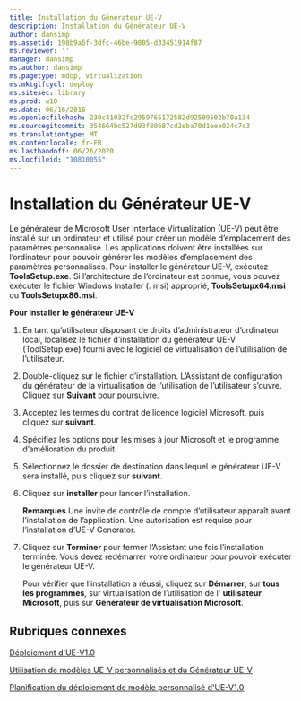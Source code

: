 ```yaml
---
title: Installation du Générateur UE-V
description: Installation du Générateur UE-V
author: dansimp
ms.assetid: 198b9a5f-3dfc-46be-9005-d33451914f87
ms.reviewer: ''
manager: dansimp
ms.author: dansimp
ms.pagetype: mdop, virtualization
ms.mktglfcycl: deploy
ms.sitesec: library
ms.prod: w10
ms.date: 06/16/2016
ms.openlocfilehash: 230c41032fc2959765172582d92509502b70a134
ms.sourcegitcommit: 354664bc527d93f80687cd2eba70d1eea024c7c3
ms.translationtype: MT
ms.contentlocale: fr-FR
ms.lasthandoff: 06/26/2020
ms.locfileid: "10810055"
---
```

# Installation du Générateur UE-V


Le générateur de Microsoft User Interface Virtualization (UE-V) peut être installé sur un ordinateur et utilisé pour créer un modèle d’emplacement des paramètres personnalisé. Les applications doivent être installées sur l’ordinateur pour pouvoir générer les modèles d’emplacement des paramètres personnalisés. Pour installer le générateur UE-V, exécutez **ToolsSetup.exe**. Si l’architecture de l’ordinateur est connue, vous pouvez exécuter le fichier Windows Installer (. msi) approprié, **ToolsSetupx64.msi** ou **ToolsSetupx86.msi**.

**Pour installer le générateur UE-V**

1.  En tant qu’utilisateur disposant de droits d’administrateur d’ordinateur local, localisez le fichier d’installation du générateur UE-V (ToolSetup.exe) fourni avec le logiciel de virtualisation de l’utilisation de l’utilisateur.

2.  Double-cliquez sur le fichier d’installation. L’Assistant de configuration du générateur de la virtualisation de l’utilisation de l’utilisateur s’ouvre. Cliquez sur **Suivant** pour poursuivre.

3.  Acceptez les termes du contrat de licence logiciel Microsoft, puis cliquez sur **suivant**.

4.  Spécifiez les options pour les mises à jour Microsoft et le programme d’amélioration du produit.

5.  Sélectionnez le dossier de destination dans lequel le générateur UE-V sera installé, puis cliquez sur **suivant**.

6.  Cliquez sur **installer** pour lancer l’installation.

    **Remarques**  Une invite de contrôle de compte d’utilisateur apparaît avant l’installation de l’application. Une autorisation est requise pour l’installation d’UE-V Generator.

     

7.  Cliquez sur **Terminer** pour fermer l’Assistant une fois l’installation terminée. Vous devez redémarrer votre ordinateur pour pouvoir exécuter le générateur UE-V.

    Pour vérifier que l’installation a réussi, cliquez sur **Démarrer**, sur **tous les programmes**, sur virtualisation de l’utilisation de l' **utilisateur Microsoft**, puis sur **Générateur de virtualisation Microsoft**.

## Rubriques connexes


[Déploiement d'UE-V1.0](deploying-ue-v-10.md)

[Utilisation de modèles UE-V personnalisés et du Générateur UE-V](working-with-custom-ue-v-templates-and-the-ue-v-generator.md)

[Planification du déploiement de modèle personnalisé d'UE-V1.0](planning-for-custom-template-deployment-for-ue-v-10.md)

 

 





